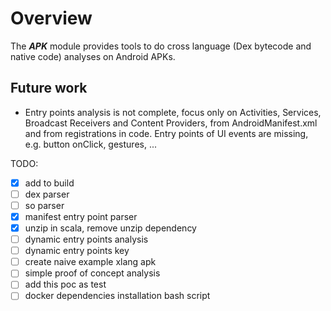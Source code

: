 # Overview

The ***APK*** module provides tools to do cross language (Dex bytecode and native code) analyses on Android APKs.

## Future work
- Entry points analysis is not complete, focus only on Activities, Services, Broadcast Receivers and Content Providers,
  from AndroidManifest.xml and from registrations in code. Entry points of UI events are missing, e.g. button onClick, gestures, ...

TODO:
- [x] add to build
- [ ] dex parser
- [ ] so parser
- [x] manifest entry point parser
- [x] unzip in scala, remove unzip dependency
- [ ] dynamic entry points analysis
- [ ] dynamic entry points key
- [ ] create naive example xlang apk
- [ ] simple proof of concept analysis
- [ ] add this poc as test
- [ ] docker dependencies installation bash script
